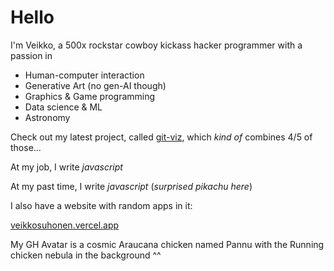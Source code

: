 # Hello

I'm Veikko, a 500x rockstar cowboy kickass hacker programmer with a passion in

- Human-computer interaction
- Generative Art (no gen-AI though)
- Graphics & Game programming
- Data science & ML
- Astronomy

Check out my latest project, called [git-viz](https://github.com/Veikkosuhonen/git-viz), which _kind of_ combines 4/5 of those...

At my job, I write _javascript_

At my past time, I write _javascript_ (_surprised pikachu here_)

I also have a website with random apps in it:

[veikkosuhonen.vercel.app](https://veikkosuhonen.vercel.app/)

My GH Avatar is a cosmic Araucana chicken named Pannu with the Running chicken nebula in the background ^^

